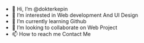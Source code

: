 - 👋 Hi, I’m @dokterkepin
- 👀 I’m interested in Web development And UI Design
- 🌱 I’m currently learning Github
- 💞️ I’m looking to collaborate on Web Project
- 📫 How to reach me Contact Me
<!---
dokterkepin/dokterkepin is a ✨ special ✨ repository because its `README.md` (this file) appears on your GitHub profile.
You can click the Preview link to take a look at your changes.
--->

